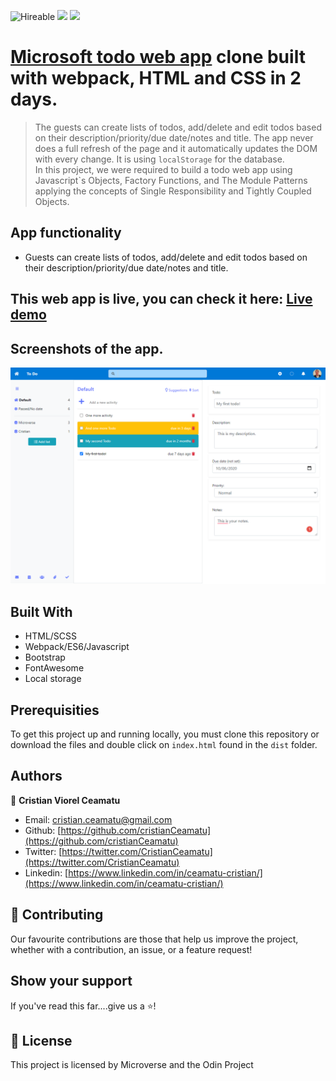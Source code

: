 ![Hireable](https://img.shields.io/badge/Hireable-yes-success) ![](https://img.shields.io/badge/Mobile--responsive-yes-green) ![](https://img.shields.io/badge/-Microverse%20projects-blueviolet)

# [Microsoft todo web app](https://to-do.microsoft.com/tasks/) clone built with webpack, HTML and CSS in 2 days.

> The guests can create lists of todos, add/delete and edit todos based on their description/priority/due date/notes and title. The app never does a full refresh of the page and it automatically updates the DOM with every change. It is using `localStorage` for the database. <br>
> In this project, we were required to build a todo web app using Javascript`s Objects, Factory Functions, and The Module Patterns applying the concepts of Single Responsibility and Tightly Coupled Objects.

## App functionality

- Guests can create lists of todos, add/delete and edit todos based on their description/priority/due date/notes and title.

## This web app is live, you can check it here: [Live demo](https://cristianceamatu.github.io/microverse-js-todolist/)

## Screenshots of the app.

![image](.github/app-screenshot.png)

## Built With

- HTML/SCSS
- Webpack/ES6/Javascript
- Bootstrap
- FontAwesome
- Local storage

## Prerequisities

To get this project up and running locally, you must clone this repository or download the files and double click on `index.html` found in the `dist` folder.

## Authors

👤 **Cristian Viorel Ceamatu**

- Email: [cristian.ceamatu@gmail.com](cristian.ceamatu@gmail.com)
- Github: [https://github.com/cristianCeamatu](https://github.com/cristianCeamatu)
- Twitter: [https://twitter.com/CristianCeamatu](https://twitter.com/CristianCeamatu)
- Linkedin: [https://www.linkedin.com/in/ceamatu-cristian/](https://www.linkedin.com/in/ceamatu-cristian/)

## 🤝 Contributing

Our favourite contributions are those that help us improve the project, whether with a contribution, an issue, or a feature request!

## Show your support

If you've read this far....give us a ⭐️!

## 📝 License

This project is licensed by Microverse and the Odin Project
